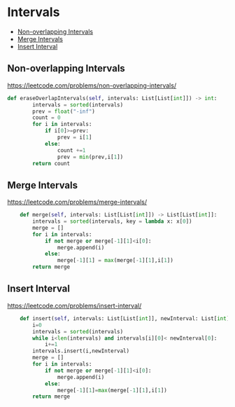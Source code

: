 # Intervals
+ [Non-overlapping Intervals](#non-overlapping-intervals)
+ [Merge Intervals](#merge-intervals)
+ [Insert Interval](#insert-interval)
##  Non-overlapping Intervals
https://leetcode.com/problems/non-overlapping-intervals/
```python
def eraseOverlapIntervals(self, intervals: List[List[int]]) -> int:
        intervals = sorted(intervals)
        prev = float("-inf")
        count = 0
        for i in intervals:
            if i[0]>=prev:
                prev = i[1]
            else:
                count +=1
                prev = min(prev,i[1])
        return count
```
##  Merge Intervals
https://leetcode.com/problems/merge-intervals/
```python
    def merge(self, intervals: List[List[int]]) -> List[List[int]]:
        intervals = sorted(intervals, key = lambda x: x[0])
        merge = []
        for i in intervals:
            if not merge or merge[-1][1]<i[0]:
                merge.append(i)
            else:
                merge[-1][1] = max(merge[-1][1],i[1])
        return merge
```
##  Insert Interval
https://leetcode.com/problems/insert-interval/
```python
    def insert(self, intervals: List[List[int]], newInterval: List[int]) -> List[List[int]]:
        i=0
        intervals = sorted(intervals)
        while i<len(intervals) and intervals[i][0]< newInterval[0]:
            i+=1
        intervals.insert(i,newInterval)
        merge = []
        for i in intervals:
            if not merge or merge[-1][1]<i[0]:
                merge.append(i)
            else:
                merge[-1][1]=max(merge[-1][1],i[1])
        return merge
```

